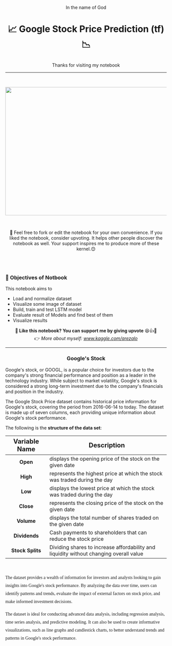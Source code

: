 <p align="center">In the name of God</p>

# <p align="center">📈 Google Stock Price Prediction (tf) 📉</center></p>

<p align="center">Thanks for visiting my notebook</p>

***
<br>
<p align="center"><img src='https://i.postimg.cc/m2S3hjtP/google-stock.jpg' height=400px width=700px align="center"></p><br>

<p align="center">
    📌 Feel free to fork or edit the notebook for your own convenience. If you liked the notebook, consider upvoting. It helps other people discover the notebook as well. Your support inspires me to produce more of these kernel.😊
</p><br><br>

### 🎯 Objectives of Notbook

This notebook aims to
- Load and normalize dataset
- Visualize some image of dataset
- Build, train and test LSTM model
- Evaluate result of Models and find best of them
- Visualize results

<p align="center">
    <b>📌 Like this notebook? You can support me by giving upvote</b> 😆👍🔼<br>
    👉 <i>More about myself: <a href="https://www.kaggle.com/arezalo">www.kaggle.com/arezalo</a></i>
</p>
<hr>

### <p align="center"><strong>Google's Stock</strong></p>

Google's stock, or GOOGL, is a popular choice for investors due to the company's strong financial performance and position as a leader in the technology industry. While subject to market volatility, Google's stock is considered a strong long-term investment due to the company's financials and position in the industry.

The Google Stock Price dataset contains historical price information for Google's stock, covering the period from 2016-06-14 to today. The dataset is made up of seven columns, each providing unique information about Google's stock performance.

The following is the **structure of the data set**:

<div align="center">
<table style="width:100%">
<thead>
<tr>
<th style="text-align:center; font-weight: bold; font-size:20px">Variable Name</th>
<th style="text-align:center; font-weight: bold; font-size:20px">Description</th>
</tr>
</thead>
<tbody>
<tr>
<td><b><center>Open</center></b></td>
<td>displays the opening price of the stock on the given date</td>
</tr>
<tr>
<td><b><center>High</center></b></td>
<td>represents the highest price at which the stock was traded during the day</td>
</tr>
<tr>
<td><b><center>Low</center></b></td>
<td>displays the lowest price at which the stock was traded during the day</td>
</tr>
<tr>
<td><b><center>Close</center></b></td>
<td>represents the closing price of the stock on the given date</td>
</tr>
<tr>
<td><b><center>Volume</center></b></td>
<td>displays the total number of shares traded on the given date</td>
</tr>
<tr>
<td><b><center>Dividends</center></b></td>
<td>Cash payments to shareholders that can reduce the stock price</td>
</tr>
<tr>
<td><b><center>Stock Splits</center></b></td>
<td>Dividing shares to increase affordability and liquidity without changing overall value</td>
</tr>
</tbody>
</table>
</div>
<br>
<div style="font-family:Georgia;line-height:25px">

The dataset provides a wealth of information for investors and analysts looking to gain insights into Google's stock performance. By analyzing the data over time, users can identify patterns and trends, evaluate the impact of external factors on stock price, and make informed investment decisions.

The dataset is ideal for conducting advanced data analysis, including regression analysis, time series analysis, and predictive modeling. It can also be used to create informative visualizations, such as line graphs and candlestick charts, to better understand trends and patterns in Google's stock performance.

</div>
